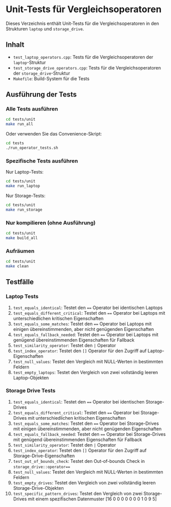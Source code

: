 # Unit-Tests für Vergleichsoperatoren

Dieses Verzeichnis enthält Unit-Tests für die Vergleichsoperatoren in den Strukturen `laptop` und `storage_drive`.

## Inhalt

- `test_laptop_operators.cpp`: Tests für die Vergleichsoperatoren der `laptop`-Struktur
- `test_storage_drive_operators.cpp`: Tests für die Vergleichsoperatoren der `storage_drive`-Struktur
- `Makefile`: Build-System für die Tests

## Ausführung der Tests

### Alle Tests ausführen

```bash
cd tests/unit
make run_all
```

Oder verwenden Sie das Convenience-Skript:

```bash
cd tests
./run_operator_tests.sh
```

### Spezifische Tests ausführen

Nur Laptop-Tests:
```bash
cd tests/unit
make run_laptop
```

Nur Storage-Tests:
```bash
cd tests/unit
make run_storage
```

### Nur kompilieren (ohne Ausführung)

```bash
cd tests/unit
make build_all
```

### Aufräumen

```bash
cd tests/unit
make clean
```

## Testfälle

### Laptop Tests

1. `test_equals_identical`: Testet den `==` Operator bei identischen Laptops
2. `test_equals_different_critical`: Testet den `==` Operator bei Laptops mit unterschiedlichen kritischen Eigenschaften
3. `test_equals_some_matches`: Testet den `==` Operator bei Laptops mit einigen übereinstimmenden, aber nicht genügenden Eigenschaften
4. `test_equals_fallback_needed`: Testet den `==` Operator bei Laptops mit genügend übereinstimmenden Eigenschaften für Fallback
5. `test_similarity_operator`: Testet den `|` Operator
6. `test_index_operator`: Testet den `[]` Operator für den Zugriff auf Laptop-Eigenschaften
7. `test_null_values`: Testet den Vergleich mit NULL-Werten in bestimmten Feldern
8. `test_empty_laptops`: Testet den Vergleich von zwei vollständig leeren Laptop-Objekten

### Storage Drive Tests

1. `test_equals_identical`: Testet den `==` Operator bei identischen Storage-Drives
2. `test_equals_different_critical`: Testet den `==` Operator bei Storage-Drives mit unterschiedlichen kritischen Eigenschaften
3. `test_equals_some_matches`: Testet den `==` Operator bei Storage-Drives mit einigen übereinstimmenden, aber nicht genügenden Eigenschaften
4. `test_equals_fallback_needed`: Testet den `==` Operator bei Storage-Drives mit genügend übereinstimmenden Eigenschaften für Fallback
5. `test_similarity_operator`: Testet den `|` Operator
6. `test_index_operator`: Testet den `[]` Operator für den Zugriff auf Storage-Drive-Eigenschaften
7. `test_out_of_bounds_check`: Testet den Out-of-bounds Check in `storage_drive::operator==`
8. `test_null_values`: Testet den Vergleich mit NULL-Werten in bestimmten Feldern
9. `test_empty_drives`: Testet den Vergleich von zwei vollständig leeren Storage-Drive-Objekten
10. `test_specific_pattern_drives`: Testet den Vergleich von zwei Storage-Drives mit einem spezifischen Datenmuster [16 0 0 0 0 0 0 0 1 0 9 5]
